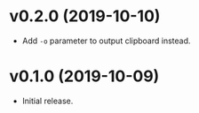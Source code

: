 # v0.2.0 (2019-10-10)
- Add `-o` parameter to output clipboard instead.

# v0.1.0 (2019-10-09)
- Initial release.
